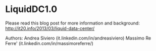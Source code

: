 LiquidDC1.0
===========

Please read this blog post for more information and background: http://it20.info/2013/03/liquid-data-center/

Authors: 
Andrea Siviero (it.linkedin.com/in/andreasiviero)
Massimo Re Ferre' (it.linkedin.com/in/massimoreferre/) 
